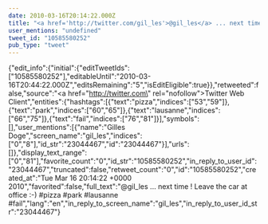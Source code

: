 ```yaml
---
date: 2010-03-16T20:14:22.000Z
title: "<a href='http://twitter.com/gil_les'>@gil_les</a> ... next time ! Leave the car at office :-) #pizza #park #lausanne #fail″"
user_mentions: "undefined"
tweet_id: "10585580252"
pub_type: "tweet"
---
```

{"edit_info":{"initial":{"editTweetIds":["10585580252"],"editableUntil":"2010-03-16T20:44:22.000Z","editsRemaining":"5","isEditEligible":true}},"retweeted":false,"source":"<a href=\"http://twitter.com\" rel=\"nofollow\">Twitter Web Client</a>","entities":{"hashtags":[{"text":"pizza","indices":["53","59"]},{"text":"park","indices":["60","65"]},{"text":"lausanne","indices":["66","75"]},{"text":"fail","indices":["76","81"]}],"symbols":[],"user_mentions":[{"name":"Gilles Doge","screen_name":"gil_les","indices":["0","8"],"id_str":"23044467","id":"23044467"}],"urls":[]},"display_text_range":["0","81"],"favorite_count":"0","id_str":"10585580252","in_reply_to_user_id":"23044467","truncated":false,"retweet_count":"0","id":"10585580252","created_at":"Tue Mar 16 20:14:22 +0000 2010","favorited":false,"full_text":"@gil_les ... next time ! Leave the car at office :-) #pizza #park #lausanne #fail","lang":"en","in_reply_to_screen_name":"gil_les","in_reply_to_user_id_str":"23044467"}
